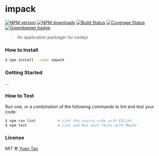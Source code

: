 # impack

[![NPM version](http://img.shields.io/npm/v/impack.svg?style=flat-square)](https://www.npmjs.com/package/impack)
[![NPM downloads](http://img.shields.io/npm/dm/impack.svg?style=flat-square)](https://www.npmjs.com/package/impack)
[![Build Status](http://img.shields.io/travis/taoyuan/impack/master.svg?style=flat-square)](https://travis-ci.org/taoyuan/impack)
[![Coverage Status](https://img.shields.io/coveralls/taoyuan/impack.svg?style=flat-square)](https://coveralls.io/taoyuan/impack) [![Greenkeeper badge](https://badges.greenkeeper.io/taoyuan/impack.svg)](https://greenkeeper.io/)

> An application packager for nodejs

### How to Install

```sh
$ npm install --save impack
```

### Getting Started

...

### How to Test

Run one, or a combination of the following commands to lint and test your code:

```sh
$ npm run lint          # Lint the source code with ESLint
$ npm test              # Lint and Run unit tests with Mocha
```

### License

MIT © [Yuan Tao]()
